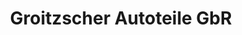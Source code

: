 ---
title: "Groitzscher Autoteile GbR"
url: /groitzsch/groitzscher-autoteile-gbr/
shop: Autoteile
---
